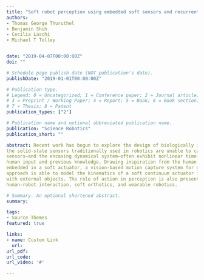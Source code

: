 ```yaml
---
title: "Soft robot perception using embedded soft sensors and recurrent neural networks"
authors:
- Thomas George Thuruthel
- Benjamin Shih
- Cecilia Laschi
- Michael T Tolley


date: "2019-04-07T00:00:00Z"
doi: ""

# Schedule page publish date (NOT publication's date).
publishDate: "2019-01-01T00:00:00Z"

# Publication type.
# Legend: 0 = Uncategorized; 1 = Conference paper; 2 = Journal article;
# 3 = Preprint / Working Paper; 4 = Report; 5 = Book; 6 = Book section;
# 7 = Thesis; 8 = Patent
publication_types: ["2"]

# Publication name and optional abbreviated publication name.
publication: "Science Robotics"
publication_short: ""

abstract: Recent work has begun to explore the design of biologically inspired soft robots composed of soft, stretchable materials for applications including the handling of delicate materials and safe interaction with humans. However,
the solid-state sensors traditionally used in robotics are unable to capture the high-dimensional deformations of soft systems. Embedded soft resistive sensors have the potential to address this challenge. However, both the soft
sensors—and the encasing dynamical system—often exhibit nonlinear time-variant behavior, which makes them difficult to model. In addition, the problems of sensor design, placement, and fabrication require a great deal of
human input and previous knowledge. Drawing inspiration from the human perceptive system, we created a synthetic analog. Our synthetic system builds models using a redundant and unstructured sensor topology
embedded in a soft actuator, a vision-based motion capture system for ground truth, and a general machine learning approach. This allows us to model an unknown soft actuated system. We demonstrate that the proposed
approach is able to model the kinematics of a soft continuum actuator in real time while being robust to sensor nonlinearities and drift. In addition, we show how the same system can estimate the applied forces while interacting
with external objects. The role of action in perception is also presented. This approach enables the development of force and deformation models for soft robotic systems, which can be useful for a variety of applications, including
human-robot interaction, soft orthotics, and wearable robotics.

# Summary. An optional shortened abstract.
summary: 

tags:
- Source Themes
featured: true

links:
- name: Custom Link
  url: 
url_pdf: 
url_code: 
url_video: '#'

---
```

